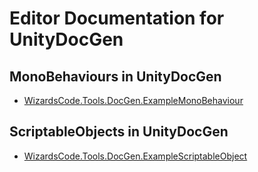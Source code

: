 # Editor Documentation for UnityDocGen

## MonoBehaviours in UnityDocGen

  * [WizardsCode.Tools.DocGen.ExampleMonoBehaviour](./WizardsCode/Tools/DocGen/ExampleMonoBehaviour.md)

## ScriptableObjects in UnityDocGen

  * [WizardsCode.Tools.DocGen.ExampleScriptableObject](./WizardsCode/Tools/DocGen/ExampleScriptableObject.md)
